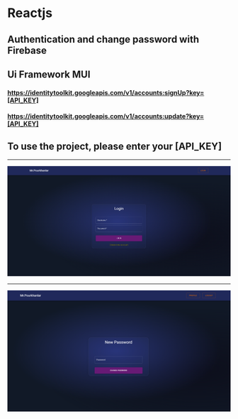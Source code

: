 # Reactjs

## Authentication and change password with Firebase

## Ui Framework MUI

#### https://identitytoolkit.googleapis.com/v1/accounts:signUp?key=[API_KEY]

#### https://identitytoolkit.googleapis.com/v1/accounts:update?key=[API_KEY]

## To use the project, please enter your [API_KEY]

---

![foxdemo](https://github.com/Mojtaba-Pourkhanlar/Authentication_FireBase/blob/main/src/frontEnd/images/demo.png)

---

![foxdemoSec](https://github.com/Mojtaba-Pourkhanlar/Authentication_FireBase/blob/main/src/frontEnd/images/demoSec.png)
